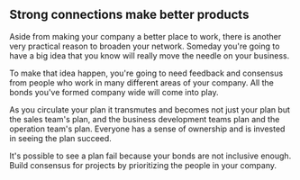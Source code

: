 ## Strong connections make better products

Aside from making your company a better place to work, there is another very practical reason to broaden your network. Someday you're going to have a big idea that you know will really move the needle on your business.

To make that idea happen, you're going to need feedback and consensus from people who work in many different areas of your company. All the bonds you've formed company wide will come into play.

As you circulate your plan it transmutes and becomes not just your plan but the sales team's plan, and the business development teams plan and the operation team's plan. Everyone has a sense of ownership and is invested in seeing the plan succeed.

It's possible to see a plan fail because your bonds are not inclusive enough. Build consensus for projects by prioritizing the people in your company.
